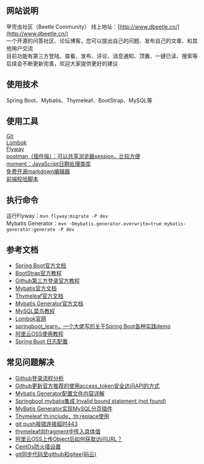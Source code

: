 ## 网站说明
甲壳虫社区（Beetle Community） 线上地址：[http://www.dbeetle.cn/](http://www.dbeetle.cn/)  
一个开源的问答社区、论坛博客，您可以提出自己的问题、发布自己的文章、和其他用户交流  
目前功能有第三方登陆、查看、发布、评论、消息通知、顶置、一键已读、搜索等
后续会不断更新完善，欢迎大家提供更好的建议

## 使用技术
Spring Boot、Mybatis、Thymeleaf、BootStrap、MySQL等

## 使用工具
[Git](https://git-scm.com/)  
[Lombok](https://projectlombok.org/)  
[Flyway](https://flywaydb.org/)  
[postman（插件版）：可以共享浏览器session，比较方便](https://chrome.google.com/webstore/detail/tabbed-postman-rest-clien/coohjcphdfgbiolnekdpbcijmhambjff)  
[moment：JavaScript日期处理类库](http://momentjs.cn/)  
[免费开源markdown编辑器](https://pandao.github.io/editor.md/)  
[前端校验脚本](https://validator.niceue.com/)  

## 执行命令
运行Flyway：`mvn flyway:migrate -P dev`  
Mybatis Generator：`mvn -Dmybatis.generator.overwrite=true mybatis-generator:generate -P dev`

## 参考文档
- [Spring Boot官方文档](https://docs.spring.io/spring-boot/docs/2.2.4.RELEASE/reference/html/)  
- [BootStrap官方教程](https://v3.bootcss.com/components/)  
- [Github第三方登录官方教程](https://developer.github.com/apps/)  
- [Mybatis官方文档](https://mybatis.org/mybatis-3/zh/index.html)  
- [Thymeleaf官方文档](https://www.thymeleaf.org/doc/tutorials/3.0/usingthymeleaf.html)  
- [Mybatis Generator官方文档](http://mybatis.org/generator/)   
- [MySQL菜鸟教程](https://www.runoob.com/mysql/mysql-tutorial.html)  
- [Lombok官网](https://projectlombok.org/)   
- [springboot_learn，一个大佬写的关于Spring Boot各种实践demo](https://gitee.com/dalaoyang/springboot_learn)  
- [阿里云OSS使用教程](https://help.aliyun.com/document_detail/31883.html?spm=5176.8466010.bucket.4.7c451450a0B80C)  
- [Spring Boot 日志配置](https://blog.csdn.net/Inke88/article/details/75007649)  

## 常见问题解决
- [Github登录流程分析](https://www.cnblogs.com/songjilong/p/12309552.html)  
- [Github更新官方推荐的使用access_token安全访问API的方式](https://blog.csdn.net/kuaileky/article/details/104217757)  
- [Mybatis Generator配置文件内容详解](https://www.jianshu.com/p/a8bfc14a3534)     
- [Springboot mybatis集成 Invalid bound statement (not found)](https://blog.csdn.net/qq_35981283/article/details/78590090)    
- [MyBatis Generator实现MySQL分页插件](https://blog.csdn.net/xiao__gui/article/details/51333693)    
- [Thymeleaf th:include、th:replace使用](https://blog.csdn.net/believe__sss/article/details/79992408)
- [git push报错连接超时443](https://gist.github.com/laispace/666dd7b27e9116faece6)    
- [thymeleaf向fragment中传入具体值](https://blog.csdn.net/u010999809/article/details/80724076)
- [阿里云OSS上传Object后如何获取访问URL？](https://www.alibabacloud.com/help/zh/doc-detail/39607.htm)
- [CentOs防火墙设置](https://support.huaweicloud.com/trouble-ecs/ecs_trouble_0402.html)
- [git同步代码至github和gitee(码云)](https://zhuanlan.zhihu.com/p/71163868)

